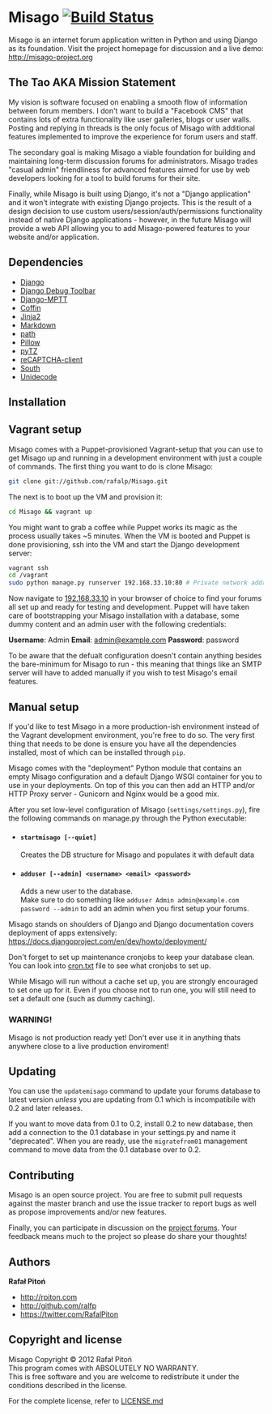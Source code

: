 # Misago [![Build Status](https://travis-ci.org/rafalp/Misago.png?branch=master)](https://travis-ci.org/rafalp/Misago)

Misago is an internet forum application written in Python and using Django as its foundation. Visit the project homepage for discussion and a live demo: <http://misago-project.org>

The Tao AKA Mission Statement
-----------------------------

My vision is software focused on enabling a smooth flow of information between forum members. I don't want to build a "Facebook CMS" that contains lots of extra functionality like user galleries, blogs or user walls. Posting and replying in threads is the only focus of Misago with additional features implemented to improve the experience for forum users and staff.

The secondary goal is making Misago a viable foundation for building and maintaining long-term discussion forums for administrators. Misago trades "casual admin" friendliness for advanced features aimed for use by web developers looking for a tool to build forums for their site.

Finally, while Misago is built using Django, it's not a "Django application" and it won't integrate with existing Django projects. This is the result of a design decision to use custom users/session/auth/permissions functionality instead of native Django applications - however, in the future Misago will provide a web API allowing you to add Misago-powered features to your website and/or application.


Dependencies
------------

* [Django](http://djangoproject.com)
* [Django Debug Toolbar](https://github.com/django-debug-toolbar/django-debug-toolbar)
* [Django-MPTT](https://github.com/django-mptt/django-mptt)
* [Coffin](https://github.com/coffin/coffin)
* [Jinja2](https://github.com/mitsuhiko/jinja2)
* [Markdown](http://pypi.python.org/pypi/Markdown)
* [path](http://pypi.python.org/pypi/path.py)
* [Pillow](http://pypi.python.org/pypi/Pillow/)
* [pyTZ](http://pypi.python.org/pypi/pytz/2012h)
* [reCAPTCHA-client](http://pypi.python.org/pypi/recaptcha-client)
* [South](http://south.aeracode.org)
* [Unidecode](http://pypi.python.org/pypi/Unidecode)


Installation
------------

## Vagrant setup

Misago comes with a Puppet-provisioned Vagrant-setup that you can use to get Misago up and running in a development environment with just a couple of commands. The first thing you want to do is clone Misago:

```sh
git clone git://github.com/rafalp/Misago.git
```

The next is to boot up the VM and provision it:

```sh
cd Misago && vagrant up
```

You might want to grab a coffee while Puppet works its magic as the process usually takes ~5 minutes. When the VM is booted and Puppet is done provisioning, ssh into the VM and start the Django development server:

```sh
vagrant ssh
cd /vagrant
sudo python manage.py runserver 192.168.33.10:80 # Private network address as per the Vagrant config
```

Now navigate to [192.168.33.10](http://192.168.33.10) in your browser of choice to find your forums all set up and ready for testing and development. Puppet will have taken care of bootstrapping your Misago installation with a database, some dummy content and an admin user with the following credentials:

__Username__: Admin
__Email__: admin@example.com
__Password__: password

To be aware that the defualt configuration doesn't contain anything besides the bare-minimum for Misago to run - this meaning that things like an SMTP server will have to added manually if you wish to test Misago's email features.

## Manual setup

If you'd like to test Misago in a more production-ish environment instead of the Vagrant development environment, you're free to do so. The very first thing that needs to be done is ensure you have all the dependencies installed, most of which can be installed through `pip`.

Misago comes with the "deployment" Python module that contains an empty Misago configuration and a default Django WSGI container for you to use in your deployments. On top of this you can then add an HTTP and/or HTTP Proxy server - Gunicorn and Nginx would be a good mix.

After you set low-level configuration of Misago (`settings/settings.py`), fire the following commands on manage.py through the Python executable:

* #### `startmisago [--quiet]`  
  Creates the DB structure for Misago and populates it with default data
* #### `adduser [--admin] <username> <email> <password>`
  Adds a new user to the database.  
  Make sure to do something like `adduser Admin admin@example.com password --admin` to add an admin when you first setup your forums.

Misago stands on shoulders of Django and Django documentation covers deployment of apps extensively: https://docs.djangoproject.com/en/dev/howto/deployment/

Don't forget to set up maintenance cronjobs to keep your database clean. You can look into [cron.txt](cron.txt) file to see what cronjobs to set up.

While Misago will run without a cache set up, you are strongly encouraged to set one up for it. Even if you choose not to run one, you will still need to set a default one (such as dummy caching).

### WARNING!

Misago is not production ready yet! Don't ever use it in anything thats anywhere close to a live production enviroment!


Updating
--------

You can use the `updatemisago` command to update your forums database to latest version _unless_ you are updating from 0.1 which is incompatibile with 0.2 and later releases.

If you want to move data from 0.1 to 0.2, install 0.2 to new database, then add a connection to the 0.1 database in your settings.py and name it "deprecated". When you are ready, use the `migratefrom01` management command to move data from the 0.1 database over to 0.2.


Contributing
------------

Misago is an open source project. You are free to submit pull requests against the master branch and use the issue tracker to report bugs as well as propose improvements and/or new features.

Finally, you can participate in discussion on the [project forums](http://misago-project.org). Your feedback means much to the project so please do share your thoughts!


Authors
-------

**Rafał Pitoń**

+ http://rpiton.com
+ http://github.com/ralfp
+ https://twitter.com/RafalPiton


Copyright and license
---------------------

Misago Copyright © 2012 Rafał Pitoń  
This program comes with ABSOLUTELY NO WARRANTY.  
This is free software and you are welcome to redistribute it under the conditions described in the license.

For the complete license, refer to [LICENSE.md](LICENSE.md)
